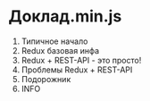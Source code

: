 # Доклад.min.js
1. Типичное начало
2. Redux базовая инфа
3. Redux + REST-API - это просто!
4. Проблемы Redux + REST-API
5. Подорожник
6. INFO

